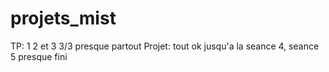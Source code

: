 # projets_mist

TP: 1 2 et 3 3/3 presque partout
Projet: tout ok jusqu'a la seance 4, seance 5 presque fini
